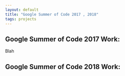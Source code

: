 ```yaml
---
layout: default
title: "Google Summer of Code 2017 , 2018"
tags: projects
---
```


## Google Summer of Code 2017 Work:

Blah

## Google Summer of Code 2018 Work: